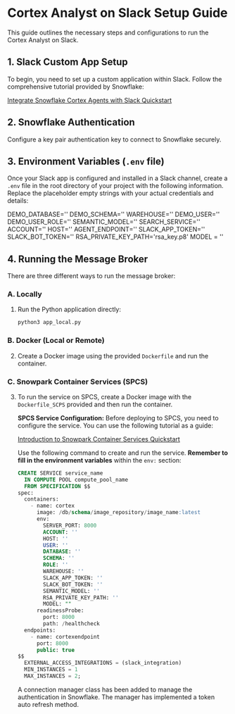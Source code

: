# Cortex Analyst on Slack Setup Guide

This guide outlines the necessary steps and configurations to run the Cortex Analyst on Slack.

## 1. Slack Custom App Setup

To begin, you need to set up a custom application within Slack. Follow the comprehensive tutorial provided by Snowflake:

[Integrate Snowflake Cortex Agents with Slack Quickstart](https://quickstarts.snowflake.com/guide/integrate_snowflake_cortex_agents_with_slack/index.html?index=..%2F..index#1)

## 2. Snowflake Authentication

Configure a key pair authentication key to connect to Snowflake securely.

## 3. Environment Variables (`.env` file)

Once your Slack app is configured and installed in a Slack channel, create a `.env` file in the root directory of your project with the following information. Replace the placeholder empty strings with your actual credentials and details:

DEMO_DATABASE=''
DEMO_SCHEMA=''
WAREHOUSE=''
DEMO_USER=''
DEMO_USER_ROLE=''
SEMANTIC_MODEL=''
SEARCH_SERVICE=''
ACCOUNT=''
HOST=''
AGENT_ENDPOINT=''
SLACK_APP_TOKEN=''
SLACK_BOT_TOKEN=''
RSA_PRIVATE_KEY_PATH='rsa_key.p8'
MODEL = ''

## 4. Running the Message Broker

There are three different ways to run the message broker:

### A. Locally

1.  Run the Python application directly:
    ```bash
    python3 app_local.py
    ```

### B. Docker (Local or Remote)

2.  Create a Docker image using the provided `Dockerfile` and run the container.

### C. Snowpark Container Services (SPCS)

3.  To run the service on SPCS, create a Docker image with the `Dockerfile_SCPS` provided and then run the container.

    **SPCS Service Configuration:**
    Before deploying to SPCS, you need to configure the service. You can use the following tutorial as a guide:

    [Introduction to Snowpark Container Services Quickstart](https://quickstarts.snowflake.com/guide/intro_to_snowpark_container_services/index.html#0)

    Use the following command to create and run the service. **Remember to fill in the environment variables** within the `env:` section:

    ```sql
    CREATE SERVICE service_name
      IN COMPUTE POOL compute_pool_name
      FROM SPECIFICATION $$
    spec:
      containers:
        - name: cortex
          image: /db/schema/image_repository/image_name:latest
          env:
            SERVER_PORT: 8000
            ACCOUNT: ''
            HOST: ''
            USER: ''
            DATABASE: ''
            SCHEMA: ''
            ROLE: ''
            WAREHOUSE: ''
            SLACK_APP_TOKEN: ''
            SLACK_BOT_TOKEN: ''
            SEMANTIC_MODEL: ''
            RSA_PRIVATE_KEY_PATH: ''
            MODEL: ""
          readinessProbe:
            port: 8000
            path: /healthcheck
      endpoints:
        - name: cortexendpoint
          port: 8000
          public: true
    $$
      EXTERNAL_ACCESS_INTEGRATIONS = (slack_integration)
      MIN_INSTANCES = 1
      MAX_INSTANCES = 2;
    ```
    
    A connection manager class has been added to manage the authentication in Snowflake. The manager has implemented a token auto refresh method.
